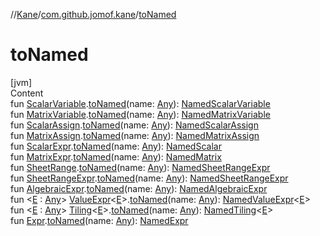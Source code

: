 //[Kane](../index.md)/[com.github.jomof.kane](index.md)/[toNamed](to-named.md)



# toNamed  
[jvm]  
Content  
fun [ScalarVariable](-scalar-variable/index.md).[toNamed](to-named.md)(name: [Any](https://kotlinlang.org/api/latest/jvm/stdlib/kotlin/-any/index.html)): [NamedScalarVariable](-named-scalar-variable/index.md)  
fun [MatrixVariable](-matrix-variable/index.md).[toNamed](to-named.md)(name: [Any](https://kotlinlang.org/api/latest/jvm/stdlib/kotlin/-any/index.html)): [NamedMatrixVariable](-named-matrix-variable/index.md)  
fun [ScalarAssign](-scalar-assign/index.md).[toNamed](to-named.md)(name: [Any](https://kotlinlang.org/api/latest/jvm/stdlib/kotlin/-any/index.html)): [NamedScalarAssign](-named-scalar-assign/index.md)  
fun [MatrixAssign](-matrix-assign/index.md).[toNamed](to-named.md)(name: [Any](https://kotlinlang.org/api/latest/jvm/stdlib/kotlin/-any/index.html)): [NamedMatrixAssign](-named-matrix-assign/index.md)  
fun [ScalarExpr](-scalar-expr/index.md).[toNamed](to-named.md)(name: [Any](https://kotlinlang.org/api/latest/jvm/stdlib/kotlin/-any/index.html)): [NamedScalar](-named-scalar/index.md)  
fun [MatrixExpr](-matrix-expr/index.md).[toNamed](to-named.md)(name: [Any](https://kotlinlang.org/api/latest/jvm/stdlib/kotlin/-any/index.html)): [NamedMatrix](-named-matrix/index.md)  
fun [SheetRange](../com.github.jomof.kane.sheet/-sheet-range/index.md).[toNamed](to-named.md)(name: [Any](https://kotlinlang.org/api/latest/jvm/stdlib/kotlin/-any/index.html)): [NamedSheetRangeExpr](../com.github.jomof.kane.sheet/-named-sheet-range-expr/index.md)  
fun [SheetRangeExpr](../com.github.jomof.kane.sheet/-sheet-range-expr/index.md).[toNamed](to-named.md)(name: [Any](https://kotlinlang.org/api/latest/jvm/stdlib/kotlin/-any/index.html)): [NamedSheetRangeExpr](../com.github.jomof.kane.sheet/-named-sheet-range-expr/index.md)  
fun [AlgebraicExpr](-algebraic-expr/index.md).[toNamed](to-named.md)(name: [Any](https://kotlinlang.org/api/latest/jvm/stdlib/kotlin/-any/index.html)): [NamedAlgebraicExpr](-named-algebraic-expr/index.md)  
fun <[E](to-named.md) : [Any](https://kotlinlang.org/api/latest/jvm/stdlib/kotlin/-any/index.html)> [ValueExpr](-value-expr/index.md)<[E](to-named.md)>.[toNamed](to-named.md)(name: [Any](https://kotlinlang.org/api/latest/jvm/stdlib/kotlin/-any/index.html)): [NamedValueExpr](-named-value-expr/index.md)<[E](to-named.md)>  
fun <[E](to-named.md) : [Any](https://kotlinlang.org/api/latest/jvm/stdlib/kotlin/-any/index.html)> [Tiling](-tiling/index.md)<[E](to-named.md)>.[toNamed](to-named.md)(name: [Any](https://kotlinlang.org/api/latest/jvm/stdlib/kotlin/-any/index.html)): [NamedTiling](-named-tiling/index.md)<[E](to-named.md)>  
fun [Expr](-expr/index.md).[toNamed](to-named.md)(name: [Any](https://kotlinlang.org/api/latest/jvm/stdlib/kotlin/-any/index.html)): [NamedExpr](-named-expr/index.md)  



